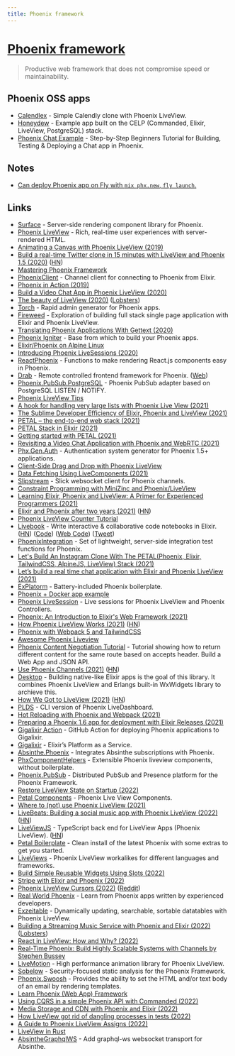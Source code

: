 ```yaml
---
title: Phoenix framework
---
```


# [Phoenix framework](https://github.com/phoenixframework/phoenix)

> Productive web framework that does not compromise speed or maintainability.

## Phoenix OSS apps

- [Calendlex](https://github.com/bigardone/calendlex) - Simple Calendly clone with Phoenix LiveView.
- [Honeydew](https://github.com/quarterpi/honeydew) - Example app built on the CELP (Commanded, Elixir, LiveView, PostgreSQL) stack.
- [Phoenix Chat Example](https://github.com/dwyl/phoenix-chat-example) - Step-by-Step Beginners Tutorial for Building, Testing & Deploying a Chat app in Phoenix.

## Notes

- [Can deploy Phoenix app on Fly with `mix phx.new`, `fly launch`.](https://twitter.com/chris_mccord/status/1468998944009166849)

## Links

- [Surface](https://github.com/msaraiva/surface) - Server-side rendering component library for Phoenix.
- [Phoenix LiveView](https://github.com/phoenixframework/phoenix_live_view) - Rich, real-time user experiences with server-rendered HTML.
- [Animating a Canvas with Phoenix LiveView (2019)](http://www.petecorey.com/blog/2019/09/02/animating-a-canvas-with-phoenix-liveview/)
- [Build a real-time Twitter clone in 15 minutes with LiveView and Phoenix 1.5 (2020)](https://www.phoenixframework.org/blog/build-a-real-time-twitter-clone-in-15-minutes-with-live-view-and-phoenix-1-5) ([HN](https://news.ycombinator.com/item?id=22947341))
- [Mastering Phoenix Framework](https://shankardevy.com/phoenix-inside-out-mpf/#mastering-phoenix-framework)
- [PhoenixClient](https://github.com/mobileoverlord/phoenix_client) - Channel client for connecting to Phoenix from Elixir.
- [Phoenix in Action (2019)](https://www.google.com/search?q=phoenix+in+action&hl=en&safe=off)
- [Build a Video Chat App in Phoenix LiveView (2020)](https://littlelines.com/blog/2020/07/06/building-a-video-chat-app-in-phoenix-liveview)
- [The beauty of LiveView (2020)](https://dashbit.co/blog/the-beauty-of-liveview) ([Lobsters](https://lobste.rs/s/lgfrub/beauty_phoenix_liveview))
- [Torch](https://github.com/mojotech/torch) - Rapid admin generator for Phoenix apps.
- [Fireweed](https://github.com/rjdestigter/fireweed) - Exploration of building full stack single page application with Elixir and Phoenix LiveView.
- [Translating Phoenix Applications With Gettext (2020)](https://phrase.com/blog/posts/i18n-for-phoenix-applications-with-gettext/)
- [Phoenix Igniter](https://phoenixigniter.com/) - Base from which to build your Phoenix apps.
- [Elixir/Phoenix on Alpine Linux](https://github.com/bitwalker/alpine-elixir-phoenix)
- [Introducing Phoenix LiveSessions (2020)](https://pentacent.com/blog/phoenix-live-sessions/)
- [ReactPhoenix](https://github.com/geolessel/react-phoenix) - Functions to make rendering React.js components easy in Phoenix.
- [Drab](https://github.com/grych/drab) - Remote controlled frontend framework for Phoenix. ([Web](https://tg.pl/drab))
- [Phoenix.PubSub.PostgreSQL](https://github.com/jvantuyl/phoenix_pubsub_postgresql) - Phoenix PubSub adapter based on PostgreSQL LISTEN / NOTIFY.
- [Phoenix LiveView Tips](https://github.com/nshoes/phoenix-live-view-tips)
- [A hook for handling very large lists with Phoenix Live View (2021)](https://alex-min.fr/phoenix-live-view-very-large-list-hook/)
- [The Sublime Developer Efficiency of Elixir, Phoenix and LiveView (2021)](https://amattn.com/p/the_sublime_developer_efficiency_of_elixir_phoenix_and_liveview_part_1.html)
- [PETAL – the end-to-end web stack (2021)](https://changelog.com/posts/petal-the-end-to-end-web-stack)
- [PETAL Stack in Elixir (2021)](https://thinkingelixir.com/petal-stack-in-elixir/)
- [Getting started with PETAL (2021)](https://underjord.io/getting-started-with-petal.html)
- [Revisiting a Video Chat Application with Phoenix and WebRTC (2021)](https://hashrocket.com/blog/posts/revisiting-a-video-chat-application-with-phoenix-and-webrtc)
- [Phx.Gen.Auth](https://github.com/aaronrenner/phx_gen_auth) - Authentication system generator for Phoenix 1.5+ applications.
- [Client-Side Drag and Drop with Phoenix LiveView](https://github.com/kelseyleftwich/phoenix-liveview-hook-demo)
- [Data Fetching Using LiveComponents (2021)](https://kobrakai.de/kolumne/data-fetching-using-livecomponents/)
- [Slipstream](https://github.com/NFIBrokerage/slipstream) - Slick websocket client for Phoenix channels.
- [Constraint Programming with MiniZinc and Phoenix/LiveView](https://github.com/bokner/solverview)
- [Learning Elixir, Phoenix and LiveView: A Primer for Experienced Programmers (2021)](https://amattn.com/p/learning_elixir_phoenix_and_liveview_a_primer_for_experienced_programmers.html)
- [Elixir and Phoenix after two years (2021)](https://nts.strzibny.name/elixir-phoenix-after-two-year/) ([HN](https://news.ycombinator.com/item?id=26702222))
- [Phoenix LiveView Counter Tutorial](https://github.com/dwyl/phoenix-liveview-counter-tutorial)
- [Livebook](https://livebook.dev/) - Write interactive & collaborative code notebooks in Elixir. ([HN](https://news.ycombinator.com/item?id=26853285)) ([Code](https://github.com/livebook-dev/livebook)) ([Web Code](https://github.com/livebook-dev/livebook_website)) ([Tweet](https://twitter.com/josevalim/status/1450460641601462282))
- [PhoenixIntegration](https://github.com/boydm/phoenix_integration) - Set of lightweight, server-side integration test functions for Phoenix.
- [Let's Build An Instagram Clone With The PETAL(Phoenix, Elixir, TailwindCSS, AlpineJS, LiveView) Stack (2021)](https://dev.to/elixirprogrammer/let-s-build-an-instagram-clone-with-the-petal-phoenix-elixir-tailwindcss-alpinejs-liveview-stack-263n)
- [Let’s build a real time chat application with Elixir and Phoenix LiveView (2021)](https://www.youtube.com/watch?v=_rTFZbvMfJA)
- [ExPlatorm](https://github.com/alex-min/ex_platform) - Battery-included Phoenix boilerplate.
- [Phoenix + Docker app example](https://github.com/nickjj/docker-phoenix-example)
- [Phoenix LiveSession](https://github.com/pentacent/phoenix_live_session) - Live sessions for Phoenix LiveView and Phoenix Controllers.
- [Phoenix: An Introduction to Elixir's Web Framework (2021)](https://serokell.io/blog/introduction-to-phoenix)
- [How Phoenix LiveView Works (2021)](https://www.poeticoding.com/how-phoenix-liveview-works/) ([HN](https://news.ycombinator.com/item?id=27629016))
- [Phoenix with Webpack 5 and TailwindCSS](https://www.batteriesincl.com/posts/phoenix-modern-tailwind-webpack5)
- [Awesome Phoenix Liveview](https://github.com/beam-community/awesome-phoenix-liveview)
- [Phoenix Content Negotiation Tutorial](https://github.com/dwyl/phoenix-content-negotiation-tutorial) - Tutorial showing how to return different content for the same route based on accepts header. Build a Web App and JSON API.
- [Use Phoenix Channels (2021)](https://info.codecast.io/blog/how-to-use-phoenix-channels) ([HN](https://news.ycombinator.com/item?id=28061247))
- [Desktop](https://github.com/elixir-desktop/desktop) - Building native-like Elixir apps is the goal of this library. It combines Phoenix LiveView and Erlangs built-in WxWidgets library to archieve this.
- [How We Got to LiveView (2021)](https://fly.io/blog/how-we-got-to-liveview/) ([HN](https://news.ycombinator.com/item?id=28620490))
- [PLDS](https://github.com/phoenixframework/plds) - CLI version of Phoenix LiveDashboard.
- [Hot Reloading with Phoenix and Webpack (2021)](https://felt.com/blog/phoenix-and-webpack-hot-reloading-react)
- [Preparing a Phoenix 1.6 app for deployment with Elixir Releases (2021)](https://dev.to/miguelcoba/preparing-a-phoenix-1-6-app-for-deploying-with-elixir-releases-3gf6)
- [Gigalixir Action](https://github.com/mhanberg/gigalixir-action) - GitHub Action for deploying Phoenix applications to Gigalixir.
- [Gigalixir](https://www.gigalixir.com/) - Elixir’s Platform as a Service.
- [Absinthe.Phoenix](https://github.com/absinthe-graphql/absinthe_phoenix) - Integrates Absinthe subscriptions with Phoenix.
- [PhxComponentHelpers](https://github.com/cblavier/phx_component_helpers) - Extensible Phoenix liveview components, without boilerplate.
- [Phoenix.PubSub](https://github.com/phoenixframework/phoenix_pubsub) - Distributed PubSub and Presence platform for the Phoenix Framework.
- [Restore LiveView State on Startup (2022)](https://fly.io/phoenix-files/restore-liveview-state-on-startup/)
- [Petal Components](https://github.com/petalframework/petal_components) - Phoenix Live View Components.
- [Where to (not) use Phoenix LiveView (2021)](https://quatermain32.medium.com/where-to-not-use-phoenix-liveview-7fb5ffb8318b)
- [LiveBeats: Building a social music app with Phoenix LiveView (2022)](https://fly.io/blog/livebeats/) ([HN](https://news.ycombinator.com/item?id=30177901))
- [LiveViewJS](https://github.com/floodfx/liveviewjs) - TypeScript back end for LiveView Apps (Phoenix LiveView). ([HN](https://news.ycombinator.com/item?id=30303237))
- [Petal Boilerplate](https://github.com/petalframework/petal_boilerplate) - Clean install of the latest Phoenix with some extras to get you started.
- [LiveViews](https://github.com/dbohdan/liveviews) - Phoenix LiveView workalikes for different languages and frameworks.
- [Build Simple Reusable Widgets Using Slots (2022)](https://fly.io/phoenix-files/build-simpe-reusable-widgets-using-slots/)
- [Stripe with Elixir and Phoenix (2022)](https://tolc.io/blog/stripe-with-elixir-and-phoenix)
- [Phoenix LiveView Cursors (2022)](https://koenvangilst.nl/blog/phoenix-liveview-cursors) ([Reddit](https://www.reddit.com/r/elixir/comments/tezcjr/a_tutorial_for_creating_a_live_cursors_feature_as/))
- [Real World Phoenix](https://github.com/szTheory/real-world-phoenix) - Learn from Phoenix apps written by experienced developers.
- [Exzeitable](https://github.com/alanvardy/exzeitable) - Dynamically updating, searchable, sortable datatables with Phoenix LiveView.
- [Building a Streaming Music Service with Phoenix and Elixir (2022)](https://lofi.limo/blog/building-a-streaming-music-service-with-phoenix-and-elixir) ([Lobsters](https://lobste.rs/s/brqjad/building_streaming_music_service_with))
- [React in LiveView: How and Why? (2022)](https://stephenbussey.com/2022/04/13/react-in-liveview-how-and-why.html)
- [Real-Time Phoenix: Build Highly Scalable Systems with Channels by Stephen Bussey](https://pragprog.com/titles/sbsockets/real-time-phoenix/)
- [LiveMotion](https://github.com/benvp/live_motion) - High performance animation library for Phoenix LiveView.
- [Sobelow](https://github.com/nccgroup/sobelow) - Security-focused static analysis for the Phoenix Framework.
- [Phoenix.Swoosh](https://github.com/swoosh/phoenix_swoosh) - Provides the ability to set the HTML and/or text body of an email by rendering templates.
- [Learn Phoenix (Web App) Framework](https://github.com/dwyl/learn-phoenix-framework)
- [Using CQRS in a simple Phoenix API with Commanded (2022)](https://dev.to/christianalexander/using-cqrs-in-a-simple-phoenix-api-with-commanded-364k)
- [Media Storage and CDN with Phoenix and Elixir (2022)](http://lofi.limo/blog/media-storage-and-cdn-with-phoenix-and-elixir)
- [How LiveView got rid of dangling processes in tests (2022)](https://www.germanvelasco.com/blog/how-live-view-got-rid-of-dangling-processes-in-tests)
- [A Guide to Phoenix LiveView Assigns (2022)](https://blog.appsignal.com/2022/06/14/a-guide-to-phoenix-liveview-assigns.html)
- [LiveView in Rust](https://github.com/njaremko/liveview-rust)
- [AbsintheGraphqlWS](https://github.com/geometerio/absinthe_graphql_ws) - Add graphql-ws websocket transport for Absinthe.
